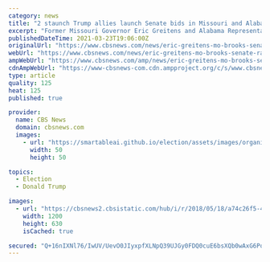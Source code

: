 ```yaml
---
category: news
title: "2 staunch Trump allies launch Senate bids in Missouri and Alabama"
excerpt: "Former Missouri Governor Eric Greitens and Alabama Representative Mo Brooks formally announced their Senate bids on Monday."
publishedDateTime: 2021-03-23T19:06:00Z
originalUrl: "https://www.cbsnews.com/news/eric-greitens-mo-brooks-senate-races-missouri-alabama/"
webUrl: "https://www.cbsnews.com/news/eric-greitens-mo-brooks-senate-races-missouri-alabama/"
ampWebUrl: "https://www.cbsnews.com/amp/news/eric-greitens-mo-brooks-senate-races-missouri-alabama/"
cdnAmpWebUrl: "https://www-cbsnews-com.cdn.ampproject.org/c/s/www.cbsnews.com/amp/news/eric-greitens-mo-brooks-senate-races-missouri-alabama/"
type: article
quality: 125
heat: 125
published: true

provider:
  name: CBS News
  domain: cbsnews.com
  images:
    - url: "https://smartableai.github.io/election/assets/images/organizations/cbsnews.com-50x50.jpg"
      width: 50
      height: 50

topics:
  - Election
  - Donald Trump

images:
  - url: "https://cbsnews2.cbsistatic.com/hub/i/r/2018/05/18/a74c26f5-446d-4e94-8638-a163d6f1a792/thumbnail/1200x630/e254686711c839dae283ca52575bf7bb/ap-18137642798547.jpg"
    width: 1200
    height: 630
    isCached: true

secured: "Q+16nIXNl76/IwUV/UevO0JIyxpfXLNpQ39UJGy0FDQ0cuE6bsXQb0wAxG6PofpzIcUPcbMaz9TokddFSm4NCO1smIjYK8KgglPC3BLpcR45hwHfPpZOoeAlNGwpjGQhGtiPqaAxJQoo5TPczTIvfdukyo4UTIljP9CsU3HWdcCu7naGaQv9zE6pXRGAOWvp0vEy7LHicQaK4QEBMq5/hAaUS8UIciAKemd9GCc3psvLElvJDfCbTySVOtEm4z5RSQj7PS6y8W1VGrcIpwCnq0+TnSVC+Sq2zEmpzHl2ugJxAyVM8xOhUtXzCTufKiOCk5+36hHzkHMTfF/7BS4GjqRI8UrVGWd56s8X13OpYCo=;kf9yJPtPS8wIzRyLUT5AXA=="
---
```


